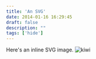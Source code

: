 ```yaml
---
title: 'An SVG'
date: 2014-01-16 16:29:45
draft: false
description: ""
tags: ['hide']
---
```


Here's an inline SVG image. ![kiwi](https://big-andy.co.uk/content/uploads/kiwi.svg)
